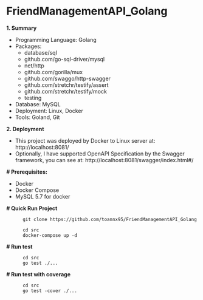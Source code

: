# FriendManagementAPI_Golang

**1. Summary**
-	Programming Language: Golang
-	Packages: 
    + database/sql
    + github.com/go-sql-driver/mysql
    + net/http
    + github.com/gorilla/mux
    + github.com/swaggo/http-swagger
    + github.com/stretchr/testify/assert
    + github.com/stretchr/testify/mock
    + testing
-	Database: MySQL
-	Deployment: Linux, Docker
-	Tools: Goland, Git

**2. Deployment**
- This project was deployed by Docker to Linux server at: http://localhost:8081/
- Optionally, I have supported OpenAPI Specification by the Swagger framework, you can see at:
http://localhost:8081/swagger/index.html#/


**# Prerequisites:**
-	Docker
-	Docker Compose
-	MySQL 5.7 for docker

**# Quick Run Project**

```
      git clone https://github.com/toannx95/FriendManagementAPI_Golang
      
      cd src
      docker-compose up -d
```

**# Run test**

```
      cd src
      go test ./...
```

**# Run test with coverage**

```
      cd src
      go test -cover ./...
```

